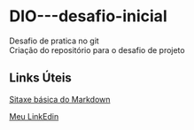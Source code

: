 # DIO---desafio-inicial
Desafio de pratica no git <br>
Criação do repositório para o desafio de projeto

## Links Úteis

[Sitaxe básica do Markdown](https://www.markdownguide.org/getting-started/)

[Meu LinkEdin](https://www.linkedin.com/in/andr%C3%A9-lima-588413239/)
